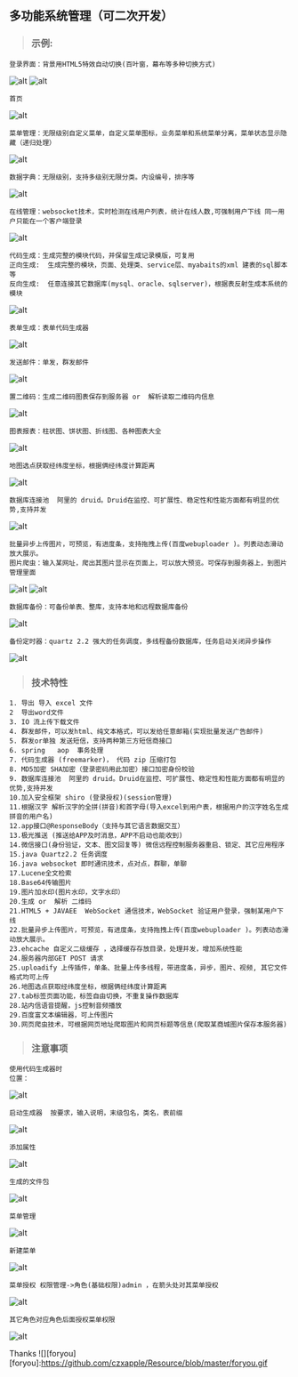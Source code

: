 ## 多功能系统管理（可二次开发）
>### 示例:

    登录界面：背景用HTML5特效自动切换(百叶窗，幕布等多种切换方式)
![alt](https://github.com/czxapple/Resource/blob/master/ADMIN-(26).png)
![alt](https://github.com/czxapple/Resource/blob/master/ADMIN-(27).png)

    首页
![alt](https://github.com/czxapple/Resource/blob/master/ADMIN-%20(3).png)

    菜单管理：无限级别自定义菜单，自定义菜单图标，业务菜单和系统菜单分离，菜单状态显示隐藏（递归处理）
![alt](https://github.com/czxapple/Resource/blob/master/ADMIN-%20(4).png)

    数据字典：无限级别，支持多级别无限分类。内设编号，排序等
![alt](https://github.com/czxapple/Resource/blob/master/ADMIN-%20(5).png)

    在线管理：websocket技术，实时检测在线用户列表，统计在线人数,可强制用户下线 同一用户只能在一个客户端登录
![alt](https://github.com/czxapple/Resource/blob/master/ADMIN-%20(6).png)

    代码生成：生成完整的模块代码，并保留生成记录模版，可复用 
    正向生成:  生成完整的模块，页面、处理类、service层、myabaits的xml 建表的sql脚本等
    反向生成:  任意连接其它数据库(mysql、oracle、sqlserver)，根据表反射生成本系统的模块
![alt](https://github.com/czxapple/Resource/blob/master/ADMIN-%20(7).png)

    表单生成：表单代码生成器
![alt](https://github.com/czxapple/Resource/blob/master/ADMIN-%20(8).png)

    发送邮件：单发，群发邮件 
![alt](https://github.com/czxapple/Resource/blob/master/ADMIN-%20(9).png)

    置二维码：生成二维码图表保存到服务器 or  解析读取二维码内信息 
![alt](https://github.com/czxapple/Resource/blob/master/ADMIN-%20(10).png)

    图表报表：柱状图、饼状图、折线图、各种图表大全
![alt](https://github.com/czxapple/Resource/blob/master/ADMIN-%20(11).png)

    地图选点获取经纬度坐标，根据俩经纬度计算距离
![alt](https://github.com/czxapple/Resource/blob/master/ADMIN-%20(12).png)

    数据库连接池  阿里的 druid。Druid在监控、可扩展性、稳定性和性能方面都有明显的优势,支持并发
![alt](https://github.com/czxapple/Resource/blob/master/ADMIN-%20(13).png)

    批量异步上传图片，可预览，有进度条，支持拖拽上传(百度webuploader )。列表动态滑动放大展示。
    图片爬虫：输入某网址，爬出其图片显示在页面上，可以放大预览。可保存到服务器上，到图片管理里面
![alt](https://github.com/czxapple/Resource/blob/master/ADMIN-%20(14).png)
![alt](https://github.com/czxapple/Resource/blob/master/ADMIN-%20(15).png)

    数据库备份：可备份单表、整库，支持本地和远程数据库备份
![alt](https://github.com/czxapple/Resource/blob/master/ADMIN-%20(16).png)

    备份定时器：quartz 2.2 强大的任务调度，多线程备份数据库，任务启动关闭异步操作
![alt](https://github.com/czxapple/Resource/blob/master/ADMIN-%20(17).png)


>### 技术特性
    1. 导出 导入 excel 文件
    2  导出word文件
    3. IO 流上传下载文件
    4. 群发邮件，可以发html、纯文本格式，可以发给任意邮箱(实现批量发送广告邮件)
    5. 群发or单独 发送短信，支持两种第三方短信商接口
    6. spring   aop  事务处理
    7. 代码生成器 (freemarker)， 代码 zip 压缩打包
    8. MD5加密 SHA加密（登录密码用此加密）接口加密身份校验
    9. 数据库连接池  阿里的 druid。Druid在监控、可扩展性、稳定性和性能方面都有明显的优势,支持并发
    10.加入安全框架 shiro (登录授权)(session管理)
    11.根据汉字 解析汉字的全拼(拼音)和首字母(导入excel到用户表，根据用户的汉字姓名生成拼音的用户名)
    12.app接口@ResponseBody（支持与其它语言数据交互）
    13.极光推送 (推送给APP及时消息，APP不启动也能收到)
    14.微信接口(身份验证，文本、图文回复等) 微信远程控制服务器重启、锁定、其它应用程序
    15.java Quartz2.2 任务调度 
    16.java websocket 即时通讯技术，点对点，群聊，单聊
    17.Lucene全文检索
    18.Base64传输图片
    19.图片加水印(图片水印，文字水印）
    20.生成 or  解析 二维码
    21.HTML5 + JAVAEE  WebSocket 通信技术，WebSocket 验证用户登录，强制某用户下线
    22.批量异步上传图片，可预览，有进度条，支持拖拽上传(百度webuploader )。列表动态滑动放大展示。
    23.ehcache 自定义二级缓存 ，选择缓存存放目录，处理并发，增加系统性能
    24.服务器内部GET POST 请求
    25.uploadify 上传插件，单条、批量上传多线程，带进度条，异步，图片、视频, 其它文件格式均可上传
    26.地图选点获取经纬度坐标，根据俩经纬度计算距离
    27.tab标签页面功能，标签自由切换，不重复操作数据库
    28.站内信语音提醒，js控制音频播放
    29.百度富文本编辑器，可上传图片
    30.网页爬虫技术，可根据网页地址爬取图片和网页标题等信息(爬取某商城图片保存本服务器)
    
>### 注意事项

    使用代码生成器时
    位置：
![alt](https://github.com/czxapple/Resource/blob/master/ADMIN-(18).png)

    启动生成器  按要求，输入说明，末级包名，类名，表前缀
![alt](https://github.com/czxapple/Resource/blob/master/ADMIN-(19).png)

    添加属性
![alt](https://github.com/czxapple/Resource/blob/master/ADMIN-(20).png)

    生成的文件包
![alt](https://github.com/czxapple/Resource/blob/master/ADMIN-(22).png)

    菜单管理
![alt](https://github.com/czxapple/Resource/blob/master/ADMIN-(28).png)

    新建菜单
![alt](https://github.com/czxapple/Resource/blob/master/ADMIN-(29).png)

    菜单授权 权限管理->角色(基础权限)admin ，在箭头处对其菜单授权
![alt](https://github.com/czxapple/Resource/blob/master/ADMIN-(30).png)

    其它角色对应角色后面授权菜单权限
![alt](https://github.com/czxapple/Resource/blob/master/ADMIN-(31).png)


Thanks   ![][foryou]
[foryou]:https://github.com/czxapple/Resource/blob/master/foryou.gif
